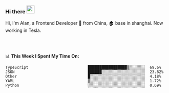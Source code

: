 ### Hi there <img src="https://media.giphy.com/media/hvRJCLFzcasrR4ia7z/giphy.gif" width="25px">

<!-- ![visitors](https://visitor-badge.glitch.me/badge?page_id=dislfyer.dislfyer) -->

Hi, I'm Alan, a Frontend Developer 🚀 from China, 🏠 base in shanghai. Now working in Tesla.

<br/>
<br/>

📊 **This Week I Spent My Time On:**


<!--START_SECTION:waka-->

```text
TypeScript                          █████████████████▒░░░░░░░  69.6%
JSON                                ██████░░░░░░░░░░░░░░░░░░░  23.82%
Other                               █░░░░░░░░░░░░░░░░░░░░░░░░  4.18%
YAML                                ▒░░░░░░░░░░░░░░░░░░░░░░░░  1.72%
Python                              ░░░░░░░░░░░░░░░░░░░░░░░░░  0.69%
```

<!--END_SECTION:waka-->

<!--
**About Me:**
 -->
